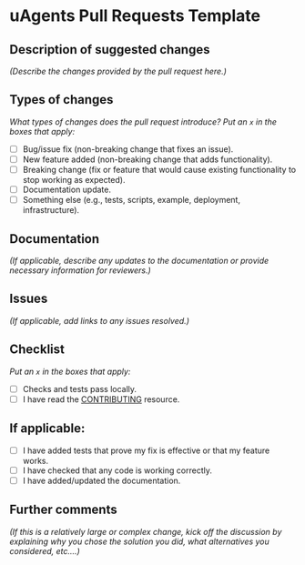 # uAgents Pull Requests Template

## Description of suggested changes

_(Describe the changes provided by the pull request here.)_

## Types of changes

_What types of changes does the pull request introduce? Put an `x` in the boxes that apply:_

- [ ] Bug/issue fix (non-breaking change that fixes an issue).
- [ ] New feature added (non-breaking change that adds functionality).
- [ ] Breaking change (fix or feature that would cause existing functionality to stop working as expected).
- [ ] Documentation update.
- [ ] Something else (e.g., tests, scripts, example, deployment, infrastructure).

## Documentation

_(If applicable, describe any updates to the documentation or provide necessary information for reviewers.)_

## Issues

_(If applicable, add links to any issues resolved.)_

## Checklist

_Put an `x` in the boxes that apply:_

- [ ] Checks and tests pass locally.
- [ ] I have read the [CONTRIBUTING](CONTRIBUTING.md) resource.

## If applicable: 

- [ ] I have added tests that prove my fix is effective or that my feature works.
- [ ] I have checked that any code is working correctly.
- [ ] I have added/updated the documentation.

## Further comments

_(If this is a relatively large or complex change, kick off the discussion by explaining why you chose the solution you did, what alternatives you considered, etc....)_
